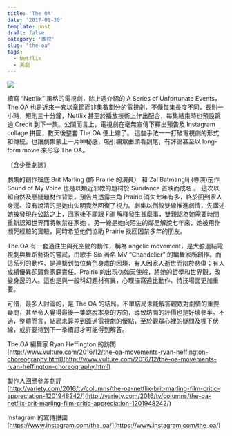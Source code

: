 ```yaml
---
title: 'The OA'
date: '2017-01-30'
template: post
draft: false
category: '遙控'
slug: 'the-oa'
tags:
  - Netflix
  - 美劇
---
```


![](/media/d7791-1ay_1zji57qumxacise_3_w.jpeg)

續寫 “Netflix” 風格的電視劇，除上週介紹的 A Series of Unfortunate Events， The OA 也是近來一套以章節而非集數劃分的電視劇，不僅每集長度不同，長則一小時，短則三十分鐘，Netflix 甚至於播放技術上作出配合，每集結束時也預設跳過 Credit 到下一集。公關而言上，電視劇在毫無宣傳下釋出預告及 Instagram collage 拼圖，數天後整套 The OA 便上線了。 這些手法一一打破電視劇的形式和傳統，也讓劇集蒙上一片神秘感，吸引觀眾由頭看到尾，有評論甚至以 long-form movie 來形容 The OA。

〔含少量劇透〕

劇集的創作班底 Brit Marling (飾 Prairie 的演員） 和 Zal Batmanglij (導演)前作 Sound of My Voice 也是以類近邪教的題材於 Sundance 首映而成名 。 這次以超自然及懸疑題材作背景，預告片透露主角 Prairie 消失七年有多，終於回到家人身邊。沒有說清的是她由失明竟然回復了視力。劇集以倒敘雙線推進劇情，先講述她被發現在公路之上，回家後不願跟 FBI 解釋發生甚麼事，雙親認為她需要時間重新認知世界而將軟禁在家她 。另一線是她向陌生的鄰里解說七年來，她被用作瀕死經驗的實驗，同時希望他們協助 Prairie 找回囚禁多年的朋友。

The OA 有一套通往生與死空間的動作，稱為 angelic movement，是大膽連結電視劇與舞蹈藝術的嘗試，由歌手 Sia 著名 MV “Chandelier” 的編舞家所創作。而這系列的動作，是連繫到每位角色身處的困境，有人因家人逝世而陷於悲傷；有人成績優異卻肩負家庭責任。Prairie 的出現彷如天使般，將她的哲學和世界觀，改變身邊的人。這也是與一般科幻題材有異，心理描寫遠比動作、特技場面更加重要。

可惜，最多人討論的，是 The OA 的結局。不單結局未能解答觀眾對劇情的重要疑問，甚至令人覺得最後一集跳脫本身的方向，導致坊間的評價也是好壞參半。不過，整體而言，結局未算差到蓋過電視劇的優點，至於觀眾心裡的疑問及埋下伏線，或許要待到下一季續訂才可能得到解答。

The OA 編舞家 Ryan Heffington 的訪問  
[http://www.vulture.com/2016/12/the-oa-movements-ryan-heffington-choreography.html](http://www.vulture.com/2016/12/the-oa-movements-ryan-heffington-choreography.html)

製作人回應參差劇評  
[http://variety.com/2016/tv/columns/the-oa-netflix-brit-marling-film-critic-appreciation-1201948242/](http://variety.com/2016/tv/columns/the-oa-netflix-brit-marling-film-critic-appreciation-1201948242/)

Instagram 的宣傳拼圖  
[https://www.instagram.com/the_oa/](https://www.instagram.com/the_oa/)
